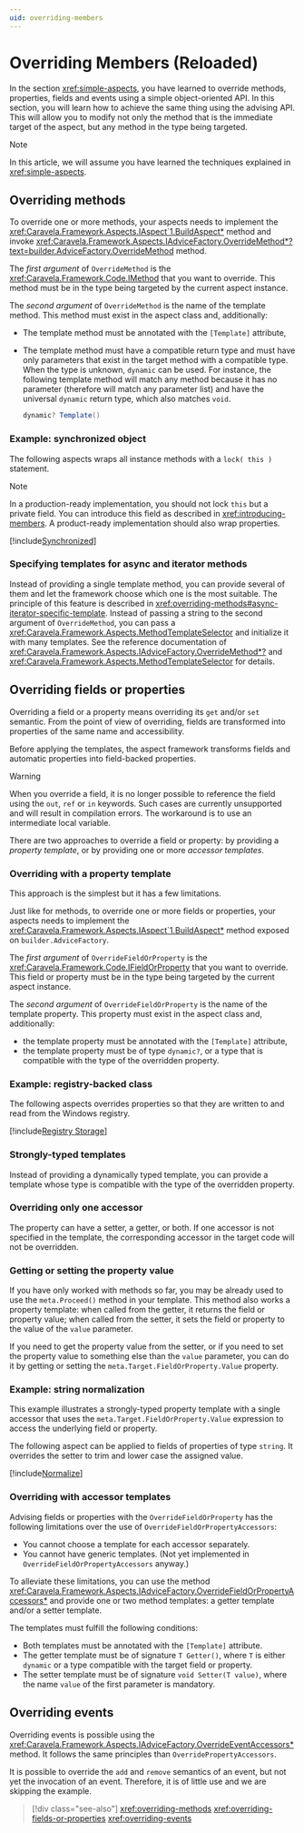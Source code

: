 ```yaml
---
uid: overriding-members
---
```

# Overriding Members (Reloaded)

In the section <xref:simple-aspects>, you have learned to override methods, properties, fields and events using a simple object-oriented API. In this section, you will learn how to achieve the same thing using the advising API. This will allow you to modify not only the method that is the immediate target of the aspect, but any method in the type being targeted.

> [!NOTE]
> In this article, we will assume you have learned the techniques explained in <xref:simple-aspects>.

## Overriding methods

To override one or more methods, your aspects needs to implement the <xref:Caravela.Framework.Aspects.IAspect`1.BuildAspect*> method and invoke <xref:Caravela.Framework.Aspects.IAdviceFactory.OverrideMethod*?text=builder.AdviceFactory.OverrideMethod> method.

The _first argument_ of `OverrideMethod` is the <xref:Caravela.Framework.Code.IMethod> that you want to override. This method must be in the type being targeted by the current aspect instance.

The _second argument_ of `OverrideMethod` is the name of the template method. This method must exist in the aspect class and, additionally:

* The template method must be annotated with the `[Template]` attribute,
* The template method must have a compatible return type and must have only parameters that exist in the target method with a compatible type. When the type is unknown, `dynamic` can be used. For instance, the following template method will match any method because it has no parameter (therefore will match any parameter list) and have the universal `dynamic` return type, which also matches `void`.

    ```cs
    dynamic? Template()
    ```

### Example: synchronized object

The following aspects wraps all instance methods with a `lock( this )` statement.

> [!NOTE]
> In a production-ready implementation, you should not lock `this` but a private field. You can introduce this field as described in <xref:introducing-members>. A product-ready implementation should also wrap properties.

[!include[Synchronized](../../../code/Caravela.Documentation.SampleCode.AspectFramework/Synchronized.cs)]

### Specifying templates for async and iterator methods

Instead of providing a single template method, you can provide several of them and let the framework choose which one is the most suitable. The principle of this feature is described in <xref:overriding-methods#async-iterator-specific-template>. Instead of passing a string to the second argument of `OverrideMethod`, you can pass a <xref:Caravela.Framework.Aspects.MethodTemplateSelector> and initialize it with many templates. See the reference documentation of <xref:Caravela.Framework.Aspects.IAdviceFactory.OverrideMethod*?> and <xref:Caravela.Framework.Aspects.MethodTemplateSelector> for details.

## Overriding fields or properties

Overriding a field or a property means overriding its `get` and/or `set` semantic. From the point of view of overriding, fields are transformed into properties of the same name and accessibility.

Before applying the templates, the aspect framework transforms fields and automatic properties into field-backed properties.

> [!WARNING]
> When you override a field, it is no longer possible to reference the field using the `out`, `ref` or `in` keywords. Such cases are currently unsupported and will result in compilation errors. The workaround is to use an intermediate local variable.

There are two approaches to override a field or property: by providing a _property template_, or by providing one or more _accessor templates_.

### Overriding with a property template

This approach is the simplest but it has a few limitations.

Just like for methods, to override one or more fields or properties, your aspects needs to implement the <xref:Caravela.Framework.Aspects.IAspect`1.BuildAspect*> method exposed on `builder.AdviceFactory`.

The _first argument_ of `OverrideFieldOrProperty` is the <xref:Caravela.Framework.Code.IFieldOrProperty> that you want to override. This field or property must be in the type being targeted by the current aspect instance.

The _second argument_ of `OverrideFieldOrProperty` is the name of the template property. This property must exist in the aspect class and, additionally:

* the template property must be annotated with the `[Template]` attribute,
* the template property must be of type `dynamic?`, or a type that is compatible with the type of the overridden property.

### Example: registry-backed class

The following aspects overrides properties so that they are written to and read from the Windows registry.

[!include[Registry Storage](../../../code/Caravela.Documentation.SampleCode.AspectFramework/RegistryStorage.cs)]

### Strongly-typed templates

Instead of providing a dynamically typed template, you can provide a template whose type is compatible with the type of the overridden property. 

### Overriding only one accessor

The property can have a setter, a getter, or both. If one accessor is not specified in the template, the corresponding accessor in the target code will not be overridden.

### Getting or setting the property value

If you have only worked with methods so far, you may be already used to use the `meta.Proceed()` method in your template. This method also works a property template: when called from the getter, it returns the field or property value; when called from the setter, it sets the field or property to the value of the `value` parameter.

If you need to get the property value from the setter, or if you need to set the property value to something else than the `value` parameter, you can do it by getting or setting the `meta.Target.FieldOrProperty.Value` property.

### Example: string normalization

This example illustrates a strongly-typed property template with a single accessor that uses the `meta.Target.FieldOrProperty.Value` expression to access the underlying field or property.

The following aspect can be applied to fields of properties of type `string`. It overrides the setter to trim and lower case the assigned value. 

[!include[Normalize](../../../code/Caravela.Documentation.SampleCode.AspectFramework/Normalize.cs)]

### Overriding with accessor templates

Advising fields or properties with the `OverrideFieldOrProperty` has the following limitations over the use of `OverrideFieldOrPropertyAccessors`:

* You cannot choose a template for each accessor separately.
* You cannot have generic templates.  (Not yet implemented in `OverrideFieldOrPropertyAccessors` anyway.)

To alleviate these limitations, you can use the method <xref:Caravela.Framework.Aspects.IAdviceFactory.OverrideFieldOrPropertyAccessors*> and provide one or two method templates: a getter template and/or a setter template.

The templates must fulfill the following conditions:

* Both templates must be annotated with the `[Template]` attribute.
* The getter template must be of signature `T Getter()`, where `T` is either `dynamic` or a type compatible with the target field or property.
* The setter template must be of signature `void Setter(T value)`, where the name `value` of the first parameter is mandatory.

## Overriding events

Overriding events is possible using the <xref:Caravela.Framework.Aspects.IAdviceFactory.OverrideEventAccessors*> method. It follows the same principles than `OverridePropertyAccessors`.

It is possible to override the `add` and `remove` semantics of an event, but not yet the invocation of an event. Therefore, it is of little use and we are skipping the example.


> [!div class="see-also"]
> <xref:overriding-methods>
> <xref:overriding-fields-or-properties>
> <xref:overriding-events>